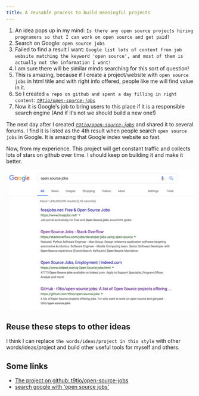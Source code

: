 ```yaml
---
title: A reusable process to build meaningful projects
---
```


1. An idea pops up in my mind:
`Is there any open source projects hiring programers so that I can work on open source and get paid?`
1. Search on Google:
`open source jobs`
1. Failed to find a result I want:
`Google list lots of content from job website matching the keyword 'open source', and most of them is actually not the information I want!`
1. I am sure there will be similar minds searching for this sort of question!
1. This is amazing, because if I create a project/website with `open source jobs` in html title and with right info offered, people like me will find value in it.
1. So I created `a repo on github and spent a day filling in right content`:
[*`t9tio/open-source-jobs`*](https://github.com/t9tio/open-source-jobs)
1. Now it is Google's job to bring users to this place if it is a responsible search engine (And if it‘s not we should build a new one!)

The next day after I created [*`t9tio/open-source-jobs`*](https://github.com/t9tio/open-source-jobs) and shared it to several forums. I find it is listed as the 4th result when people search `open source jobs` in Google. It is amazing that Google index website so fast.

Now, from my experience. This project will get constant traffic and collects lots of stars on github over time. I should keep on building it and make it better.

![](https://raw.githubusercontent.com/timqian/images/master/Screen%20Shot%202019-03-23%20at%2010.00.52%20PM.png)

## Reuse these steps to other ideas

I think I can replace `the words/ideas/project in this style` with other words/ideas/project and build other useful tools for myself and others.

## Some links

- [The project on github: t9tio/open-source-jobs](https://github.com/t9tio/open-source-jobs)
- [search google with 'open source jobs'](https://www.google.com/search?q=open+source+jobs)
